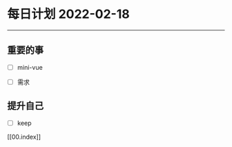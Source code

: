 #  每日计划 2022-02-18
---
## 重要的事
- [ ]  mini-vue
- [ ]  需求




## 提升自己
- [ ]  keep
  



[[00.index]]








